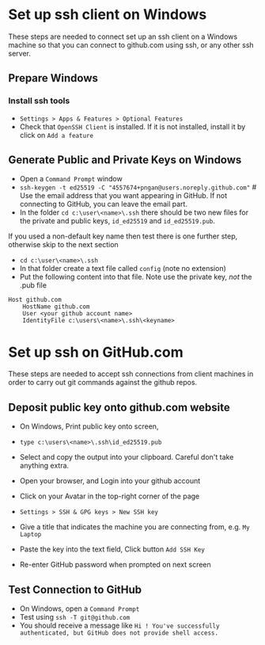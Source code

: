 # Set up ssh client on Windows

These steps are needed to connect set up an ssh client on a Windows machine so that you can connect to github.com using ssh, or any other ssh server.

## Prepare Windows
### Install ssh tools
- `Settings > Apps & Features > Optional Features`
- Check that `OpenSSH Client` is installed. If it is not installed, install it by click on `Add a feature`

## Generate Public and Private Keys on Windows
- Open a `Command Prompt` window
- `ssh-keygen -t ed25519 -C "4557674+pngan@users.noreply.github.com"`  # Use the email address that you want appearing in GitHub. If not connecting to GitHub, you can leave the email part.
- In the folder `cd c:\user\<name>\.ssh` there should be two new files for the private and public keys, `id_ed25519` and `id_ed25519.pub`.

If you used a non-default key name then test there is one further step, otherwise skip to the next section
- `cd c:\user\<name>\.ssh`
- In that folder create a text file called `config` (note no extension)
- Put the following content into that file.  Note use the private key, *not* the .pub file
```
Host github.com
    HostName github.com
    User <your github account name>
    IdentityFile c:\users\<name>\.ssh\<keyname>
```
# Set up ssh on GitHub.com

These steps are needed to accept ssh connections from client machines in order to carry out git commands against the github repos.

## Deposit public key onto github.com website
- On Windows, Print public key onto screen, 
- `type c:\users\<name>\.ssh\id_ed25519.pub`
- Select and copy the output into your clipboard. Careful don't take anything extra.

- Open your browser, and Login into your github account
- Click on your Avatar in the top-right corner of the page
- `Settings > SSH & GPG keys > New SSH key`
- Give a title that indicates the machine you are connecting from, e.g. `My Laptop`
- Paste the key into the text field, Click button `Add SSH Key`
- Re-enter GitHub password when prompted on next screen 

## Test Connection to GitHub
- On Windows, open a `Command Prompt`
- Test using `ssh -T git@github.com`
- You should receive a message like `Hi ! You've successfully authenticated, but GitHub does not provide shell access.`
